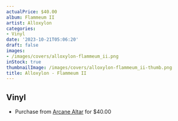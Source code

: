 ```yaml
---
actualPrice: $40.00
album: Flammeum II
artist: Alloxylon
categories:
- Vinyl
date: '2023-10-21T05:06:20'
draft: false
images:
- /images/covers/alloxylon-flammeum_ii.png
inStock: true
thumbnailImage: /images/covers/alloxylon-flammeum_ii-thumb.png
title: Alloxylon - Flammeum II
---
```


## Vinyl
* Purchase from [Arcane Altar](https://arcanealtar.bigcartel.com/product/alloxylon-flammeum-ii-12-lp) for $40.00
